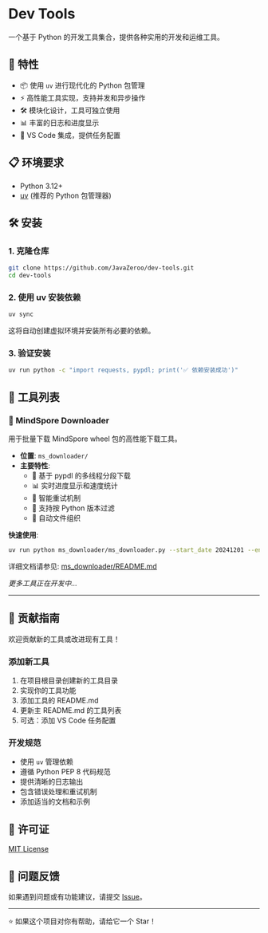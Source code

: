 # Dev Tools

一个基于 Python 的开发工具集合，提供各种实用的开发和运维工具。

## 🚀 特性

- 📦 使用 `uv` 进行现代化的 Python 包管理
- ⚡ 高性能工具实现，支持并发和异步操作
- 🛠️ 模块化设计，工具可独立使用
- 📊 丰富的日志和进度显示
- 🔧 VS Code 集成，提供任务配置

## 📋 环境要求

- Python 3.12+
- [uv](https://docs.astral.sh/uv/) (推荐的 Python 包管理器)

## 🛠️ 安装

### 1. 克隆仓库

```bash
git clone https://github.com/JavaZeroo/dev-tools.git
cd dev-tools
```

### 2. 使用 uv 安装依赖

```bash
uv sync
```

这将自动创建虚拟环境并安装所有必要的依赖。

### 3. 验证安装

```bash
uv run python -c "import requests, pypdl; print('✅ 依赖安装成功')"
```

## 📁 工具列表

### 🔗 MindSpore Downloader

用于批量下载 MindSpore wheel 包的高性能下载工具。

- **位置**: `ms_downloader/`
- **主要特性**:
  - 🚀 基于 pypdl 的多线程分段下载
  - 📊 实时进度显示和速度统计
  - 🔄 智能重试机制
  - 🎯 支持按 Python 版本过滤
  - 📁 自动文件组织

**快速使用**:

```bash
uv run python ms_downloader/ms_downloader.py --start_date 20241201 --end_date 20241202
```

详细文档请参见: [ms_downloader/README.md](ms_downloader/README.md)

*更多工具正在开发中...*

---

## 🤝 贡献指南

欢迎贡献新的工具或改进现有工具！

### 添加新工具

1. 在项目根目录创建新的工具目录
2. 实现你的工具功能
3. 添加工具的 README.md
4. 更新主 README.md 的工具列表
5. 可选：添加 VS Code 任务配置

### 开发规范

- 使用 `uv` 管理依赖
- 遵循 Python PEP 8 代码规范
- 提供清晰的日志输出
- 包含错误处理和重试机制
- 添加适当的文档和示例

## 📄 许可证

[MIT License](LICENSE)

## 🐛 问题反馈

如果遇到问题或有功能建议，请提交 [Issue](../../issues)。

---

⭐ 如果这个项目对你有帮助，请给它一个 Star！

